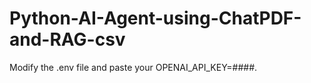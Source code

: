# Python-AI-Agent-using-ChatPDF-and-RAG-csv

Modify the .env file and paste your OPENAI_API_KEY=####.
